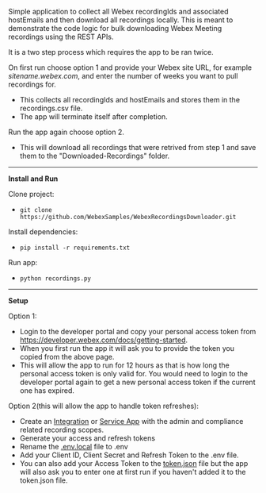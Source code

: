 Simple application to collect all Webex recordingIds and associated hostEmails and then download all recordings locally. This is meant to demonstrate the code logic for bulk downloading Webex Meeting recordings using the REST APIs.

It is a two step process which requires the app to be ran twice.

On first run choose option 1 and provide your Webex site URL, for example _sitename.webex.com_, and enter the number of weeks you want to pull recordings for.

- This collects all recordingIds and hostEmails and stores them in the recordings.csv file.
- The app will terminate itself after completion.

Run the app again choose option 2.

- This will download all recordings that were retrived from step 1 and save them to the "Downloaded-Recordings" folder.

---

**Install and Run**

Clone project:

- `git clone https://github.com/WebexSamples/WebexRecordingsDownloader.git`

Install dependencies:

- `pip install -r requirements.txt`

Run app:

- `python recordings.py`

---

**Setup**

Option 1:

- Login to the developer portal and copy your personal access token from https://developer.webex.com/docs/getting-started.
- When you first run the app it will ask you to provide the token you copied from the above page.
- This will allow the app to run for 12 hours as that is how long the personal access token is only valid for. You would need to login to the developer portal again to get a new personal access token if the current one has expired.

Option 2(this will allow the app to handle token refreshes):

- Create an [Integration](https://developer.webex.com/docs/integrations) or [Service App](https://developer.webex.com/docs/service-apps) with the admin and compliance related recording scopes.
- Generate your access and refresh tokens
- Rename the [.env.local](.env.local) file to .env
- Add your Client ID, Client Secret and Refresh Token to the .env file.
- You can also add your Access Token to the [token.json](token.json) file but the app will also ask you to enter one at first run if you haven't added it to the token.json file.

